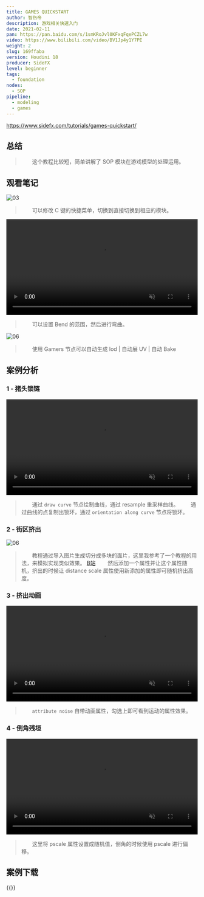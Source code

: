 ```yaml
---
title: GAMES QUICKSTART
author: 智伤帝
description: 游戏相关快速入门
date: 2021-02-11
pan: https://pan.baidu.com/s/1smKRoJvl0KFxqFqePCZL7w
video: https://www.bilibili.com/video/BV1Jp4y1Y7PE
weight: 2
slug: 169ffaba
version: Houdini 18
producer: SideFX
level: beginner
tags: 
  - foundation
nodes:
  - SOP
pipeline:
  - modeling
  - games
---
```


https://www.sidefx.com/tutorials/games-quickstart/

## 总结

> &emsp;&emsp;这个教程比较短，简单讲解了 SOP 模块在游戏模型的处理运用。

## 观看笔记

![03](https://cdn.jsdelivr.net/gh/FXTD-ODYSSEY/HoudiniWiki@gh-pages/posts/169ffaba/01.jpg)

> &emsp;&emsp;可以修改 C 键的快捷菜单，切换到直接切换到相应的模块。

<video alt="03" src="https://cdn.jsdelivr.net/gh/FXTD-ODYSSEY/HoudiniWiki@gh-pages/posts/169ffaba/02.mp4" autoplay loop muted width=100%></video>

> &emsp;&emsp;可以设置 Bend 的范围，然后进行弯曲。


![06](https://cdn.jsdelivr.net/gh/FXTD-ODYSSEY/HoudiniWiki@gh-pages/posts/169ffaba/03.jpg)

> &emsp;&emsp;使用 Gamers 节点可以自动生成 lod | 自动展 UV | 自动 Bake



## 案例分析

### 1 - 猪头锁链

<video alt="08" src="https://cdn.jsdelivr.net/gh/FXTD-ODYSSEY/HoudiniWiki@gh-pages/posts/169ffaba/example_01.mp4" autoplay loop muted width=100%></video>

> &emsp;&emsp;通过 `draw curve` 节点绘制曲线，通过 resample 重采样曲线。
> &emsp;&emsp;通过曲线的点复制出锁环，通过 `orientation along curve` 节点将锁环。

### 2 - 街区挤出

![06](https://cdn.jsdelivr.net/gh/FXTD-ODYSSEY/HoudiniWiki@gh-pages/posts/169ffaba/example_02.jpg)

> &emsp;&emsp;教程通过导入图片生成切分成多块的面片，这里我参考了一个教程的用法，来模拟实现类似效果。 [B站](https://www.bilibili.com/video/BV1nW411H7rw?p=43)
> &emsp;&emsp;然后添加一个属性并让这个属性随机，挤出的时候让 distance scale 属性使用新添加的属性即可随机挤出高度。

### 3 - 挤出动画

<video alt="10" src="https://cdn.jsdelivr.net/gh/FXTD-ODYSSEY/HoudiniWiki@gh-pages/posts/169ffaba/example_03.mp4" autoplay loop muted width=100%></video>

> &emsp;&emsp;`attribute noise` 自带动画属性，勾选上即可看到运动的属性效果。

### 4 - 倒角残垣

<video alt="10" src="https://cdn.jsdelivr.net/gh/FXTD-ODYSSEY/HoudiniWiki@gh-pages/posts/169ffaba/example_04.mp4" autoplay loop muted width=100%></video>

> &emsp;&emsp;这里将 pscale 属性设置成随机值，倒角的时候使用 pscale 进行偏移。

## 案例下载

{{<attachments pattern=".*.hip">}}



